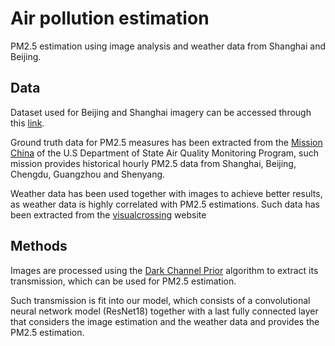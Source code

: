 # Air pollution estimation

PM2.5 estimation using image analysis and weather data from Shanghai and Beijing.

## Data

Dataset used for Beijing and Shanghai imagery can be accessed through this [link](https://figshare.com/articles/figure/Particle_pollution_estimation_based_on_image_analysis/1603556).

Ground truth data for PM2.5 measures has been extracted from the [Mission China](http://www.stateair.net/web/historical/) of the U.S Department of State Air Quality Monitoring Program,
such mission provides historical hourly PM2.5 data from Shanghai, Beijing, Chengdu, Guangzhou and Shenyang.

Weather data has been used together with images to achieve better results, as weather data is highly correlated with PM2.5 estimations. Such data has been extracted from the 
[visualcrossing](https://www.visualcrossing.com/weather/weather-data-services) website

## Methods

Images are processed using the [Dark Channel Prior](https://github.com/He-Zhang/image_dehaze) algorithm to extract its transmission, which can be used for 
PM2.5 estimation.

Such transmission is fit into our model, which consists of a convolutional neural network model (ResNet18) together with a last fully connected layer that
considers the image estimation and the weather data and provides the PM2.5 estimation.